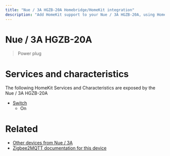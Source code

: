 ```yaml
---
title: "Nue / 3A HGZB-20A Homebridge/HomeKit integration"
description: "Add HomeKit support to your Nue / 3A HGZB-20A, using Homebridge, Zigbee2MQTT and homebridge-z2m."
---
```

<!---
This file has been GENERATED using src/docgen/docgen.ts
DO NOT EDIT THIS FILE MANUALLY!
-->
# Nue / 3A HGZB-20A
> Power plug


# Services and characteristics
The following HomeKit Services and Characteristics are exposed by
the Nue / 3A HGZB-20A

* [Switch](../../switch.md)
  * On


# Related
* [Other devices from Nue / 3A](../index.md#nue_3a)
* [Zigbee2MQTT documentation for this device](https://www.zigbee2mqtt.io/devices/HGZB-20A.html)